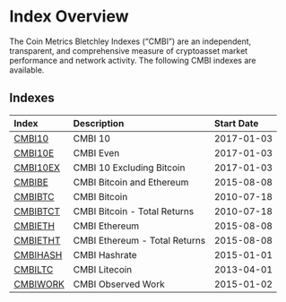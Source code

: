 # Index Overview

The Coin Metrics Bletchley Indexes \(“CMBI”\) are an independent, transparent, and comprehensive measure of cryptoasset market performance and network activity.  The following CMBI indexes are available. 

## **Indexes** 

| **Index** | **Description** | **Start Date** |
| :--- | :--- | :--- |
| [CMBI10](https://cmbi-indexes.coinmetrics.io/cmbi10) | CMBI 10 | 2017-01-03 |
| [CMBI10E](https://cmbi-indexes.coinmetrics.io/cmbi10e) | CMBI Even | 2017-01-03 |
| [CMBI10EX](https://cmbi-indexes.coinmetrics.io/cmbi10ex) | CMBI 10 Excluding Bitcoin | 2017-01-03 |
| [CMBIBE](https://cmbi-indexes.coinmetrics.io/cmbibe) | CMBI Bitcoin and Ethereum | 2015-08-08 |
| [CMBIBTC](https://cmbi-indexes.coinmetrics.io/cmbibtc) | CMBI Bitcoin | 2010-07-18 |
| [CMBIBTCT](https://cmbi-indexes.coinmetrics.io/cmbibtct) | CMBI Bitcoin - Total Returns | 2010-07-18 |
| [CMBIETH](https://cmbi-indexes.coinmetrics.io/cmbieth) | CMBI Ethereum | 2015-08-08 |
| [CMBIETHT](https://cmbi-indexes.coinmetrics.io/cmbietht) | CMBI Ethereum - Total Returns | 2015-08-08 |
| [CMBIHASH](https://cmbi-indexes.coinmetrics.io/cmbihash) | CMBI Hashrate | 2015-01-01 |
| [CMBILTC](https://cmbi-indexes.coinmetrics.io/cmbiltc) | CMBI Litecoin | 2013-04-01 |
| [CMBIWORK](https://cmbi-indexes.coinmetrics.io/cmbiwork) | CMBI Observed Work | 2015-01-02 |

